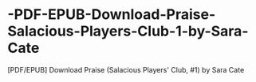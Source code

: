 # -PDF-EPUB-Download-Praise-Salacious-Players-Club-1-by-Sara-Cate
[PDF/EPUB] Download Praise (Salacious Players' Club, #1) by Sara Cate
